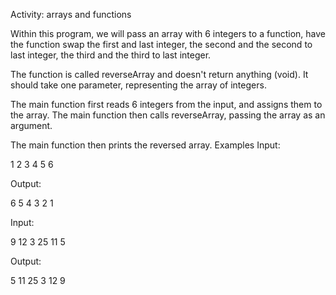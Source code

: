 Activity: arrays and functions

Within this program, we will pass an array with 6 integers to a function, have the function swap the first and last integer, the second and the second to last integer, the third and the third to last integer.

The function is called reverseArray and doesn't return anything (void). It should take one parameter, representing the array of integers. 

The main function first reads 6 integers from the input, and assigns them to the array. The main function then calls reverseArray, passing the array as an argument.

The main function then prints the reversed array.
Examples
Input:

1 2 3 4 5 6

Output:

6 5 4 3 2 1

 
Input: 

9 12 3 25 11 5

Output:

5 11 25 3 12 9